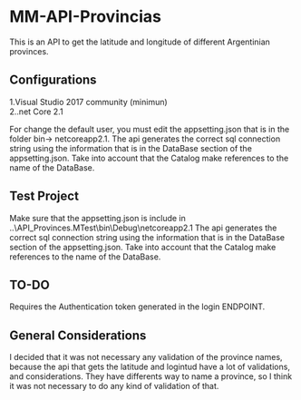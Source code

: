 # MM-API-Provincias
This is an API to get the latitude and longitude of different Argentinian provinces.

## Configurations
 1.Visual Studio 2017 community (minimun)<br>
 2..net Core 2.1


For change the default user, you must edit the appsetting.json that is in the folder bin-> netcoreapp2.1.
The api generates the correct sql connection string using the information that is in the DataBase section of the appsetting.json.
Take into account that the Catalog make references to the name of the DataBase.

## Test Project

Make sure that the appsetting.json is include in ..\API_Provinces.MTest\bin\Debug\netcoreapp2.1
The api generates the correct sql connection string using the information that is in the DataBase section of the appsetting.json.
Take into account that the Catalog make references to the name of the DataBase.

## TO-DO
Requires the Authentication token generated in the login ENDPOINT.

## General Considerations

I decided that it was not necessary any validation of the province names, because the api that gets the latitude and logintud have a lot of validations, and considerations. They have differents way to name a province, so I think it was not necessary to do any kind of validation of that.

